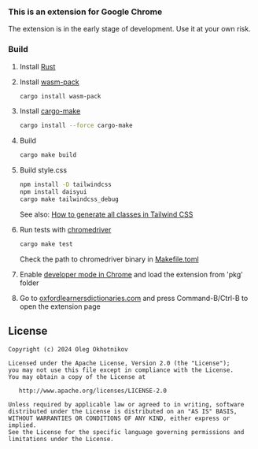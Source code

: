 ### This is an extension for Google Chrome

   The extension is in the early stage of development. Use it at your own risk.

### Build

1. Install [Rust](https://www.rust-lang.org/install.html)

2. Install [wasm-pack](https://rustwasm.github.io/wasm-pack/installer/)

   ```bash
   cargo install wasm-pack
   ```

3. Install [cargo-make](https://sagiegurari.github.io/cargo-make/)

   ```bash
   cargo install --force cargo-make
   ```

4. Build

   ```bash
   cargo make build
   ```

4. Build style.css

   ```bash
   npm install -D tailwindcss
   npm install daisyui
   cargo make tailwindcss_debug
   ```
   
   See also: [How to generate all classes in Tailwind CSS](https://design2tailwind.com/blog/tailwindcss-generate-all-classes/)


5. Run tests with [chromedriver](https://googlechromelabs.github.io/chrome-for-testing/)

   ```bash
   cargo make test
   ```

   Check the path to chromedriver binary in [Makefile.toml](Makefile.toml)

6. Enable [developer mode in Chrome](chrome://extensions/) and load the extension from 'pkg' folder


7. Go to [oxfordlearnersdictionaries.com](https://www.oxfordlearnersdictionaries.com/) and press Command-B/Ctrl-B to open the extension page


## License

    Copyright (c) 2024 Oleg Okhotnikov

    Licensed under the Apache License, Version 2.0 (the "License");
    you may not use this file except in compliance with the License.
    You may obtain a copy of the License at

       http://www.apache.org/licenses/LICENSE-2.0

    Unless required by applicable law or agreed to in writing, software
    distributed under the License is distributed on an "AS IS" BASIS,
    WITHOUT WARRANTIES OR CONDITIONS OF ANY KIND, either express or implied.
    See the License for the specific language governing permissions and
    limitations under the License.
